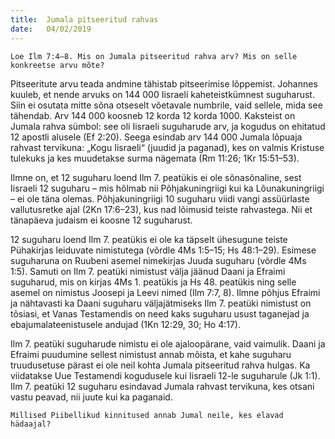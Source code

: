 ```yaml
---
title:  Jumala pitseeritud rahvas
date:   04/02/2019
---
```


`Loe Ilm 7:4–8. Mis on Jumala pitseeritud rahva arv? Mis on selle konkreetse arvu mõte?`

Pitseeritute arvu teada andmine tähistab pitseerimise lõppemist. Johannes kuuleb, et nende arvuks on 144 000 Iisraeli kaheteistkümnest suguharust. Siin ei osutata mitte sõna otseselt võetavale numbrile, vaid sellele, mida see tähendab. Arv 144 000 koosneb 12 korda 12 korda 1000. Kaksteist on Jumala rahva sümbol: see oli Iisraeli suguharude arv, ja kogudus on ehitatud 12 apostli alusele (Ef 2:20). Seega esindab arv 144 000 Jumala lõpuaja rahvast tervikuna: „Kogu Iisraeli“ (juudid ja paganad), kes on valmis Kristuse tulekuks ja kes muudetakse surma nägemata (Rm 11:26; 1Kr 15:51–53).

Ilmne on, et 12 suguharu loend Ilm 7. peatükis ei ole sõnasõnaline, sest Iisraeli 12 suguharu – mis hõlmab nii Põhjakuningriigi kui ka Lõunakuningriigi – ei ole täna olemas. Põhjakuningriigi 10 suguharu viidi vangi assüürlaste vallutusretke ajal (2Kn 17:6–23), kus nad lõimusid teiste rahvastega. Nii et tänapäeva judaism ei koosne 12 suguharust.

12 suguharu loend Ilm 7. peatükis ei ole ka täpselt ühesugune teiste Pühakirjas leiduvate nimistutega (võrdle 4Ms 1:5–15; Hs 48:1–29). Esimese suguharuna on Ruubeni asemel nimekirjas Juuda suguharu (võrdle 4Ms 1:5). Samuti on Ilm 7. peatüki nimistust välja jäänud Daani ja Efraimi suguharud, mis on kirjas 4Ms 1. peatükis ja Hs 48. peatükis ning selle asemel on nimistus Joosepi ja Leevi nimed (Ilm 7:7, 8). Ilmne põhjus Efraimi ja nähtavasti ka Daani suguharu väljajätmiseks Ilm 7. peatüki nimistust on tõsiasi, et Vanas Testamendis on need kaks suguharu usust taganejad ja ebajumalateenistusele andujad (1Kn 12:29, 30; Ho 4:17).

Ilm 7. peatüki suguharude nimistu ei ole ajaloopärane, vaid vaimulik. Daani ja Efraimi puudumine sellest nimistust annab mõista, et kahe suguharu truudusetuse pärast ei ole neil kohta Jumala pitseeritud rahva hulgas. Ka viidatakse Uue Testamendi kogudusele kui Iisraeli 12-le suguharule (Jk 1:1). Ilm 7. peatüki 12 suguharu esindavad Jumala rahvast tervikuna, kes otsani vastu peavad, nii juute kui ka paganaid.

`Millised Piibellikud kinnitused annab Jumal neile, kes elavad hädaajal?`